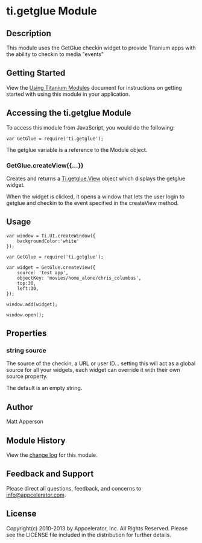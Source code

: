 # ti.getglue Module

## Description

This module uses the GetGlue checkin widget to provide Titanium apps with the ability to checkin to media "events"

## Getting Started

View the [Using Titanium Modules](http://docs.appcelerator.com/titanium/latest/#!/guide/Using_Titanium_Modules) document for instructions on getting
started with using this module in your application.

## Accessing the ti.getglue Module

To access this module from JavaScript, you would do the following:

	var GetGlue = require('ti.getglue');

The getglue variable is a reference to the Module object.	

### GetGlue.createView({...})

Creates and returns a [Ti.getglue.View][] object which displays the getglue widget. 

When the widget is clicked, it opens a window that lets the user login to getglue and checkin to the event specified in the createView method.

## Usage

	var window = Ti.UI.createWindow({
	    backgroundColor:'white'
	});
	
	var GetGlue = require('ti.getglue');
	
	var widget = GetGlue.createView({
	    source: 'test app',
	    objectKey: 'movies/home_alone/chris_columbus',
	    top:30,
	    left:30,
	});
	 
	window.add(widget);
	
	window.open();


## Properties

### string source

The source of the checkin, a URL or user ID... setting this will act as a global source for all your widgets, each widget can override it with their own source property.

The default is an empty string.

## Author

Matt Apperson

## Module History

View the [change log](changelog.html) for this module.

## Feedback and Support

Please direct all questions, feedback, and concerns to [info@appcelerator.com](mailto:info@appcelerator.com?subject=iOS%20GetGlue%20Module).

## License

Copyright(c) 2010-2013 by Appcelerator, Inc. All Rights Reserved. Please see the LICENSE file included in the distribution for further details.

[Ti.getglue.View]: view.html